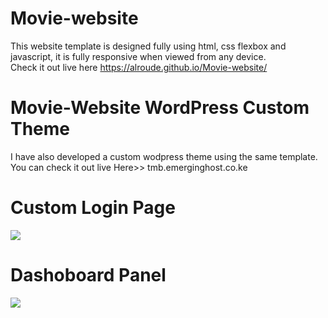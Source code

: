 # Movie-website
This website template is designed fully using html, css flexbox and javascript, it is fully responsive when viewed from any device. <br>
Check it out live here https://alroude.github.io/Movie-website/

# Movie-Website WordPress Custom Theme
I have also developed a custom wodpress theme using the same template. <br>You can check it out live Here>> tmb.emerginghost.co.ke

# Custom Login Page

<img src="https://github.com/alroude/Movie-website/blob/main/images/The%20Movies%20Box%202021-09-27.png">

# Dashoboard Panel

<img src="https://github.com/alroude/Movie-website/blob/main/images/Dashboard%20%E2%80%B9%20The%20Movies%20Box%20%E2%80%94%20WordPress%202021-09-27.png">

